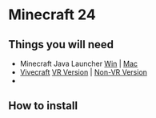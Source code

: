 # Minecraft 24

## Things you will need
- Minecraft Java Launcher [Win](https://launcher.mojang.com/download/Minecraft.exe) | [Mac](https://launcher.mojang.com/download/Minecraft.dmg)
- [Vivecraft](http://www.vivecraft.org/) [VR Version](https://github.com/jrbudda/Vivecraft_111/releases/download/1.11.2-jrbudda-12/vivecraft-1.11.2-jrbudda-12r5-installer.exe) | [Non-VR Version](https://github.com/jrbudda/Vivecraft_111/releases/download/1.11.2-jrbudda-12/vivecraft-1.11.2-NONVR-Companion-7r4-installer.exe)
- 

## How to install
